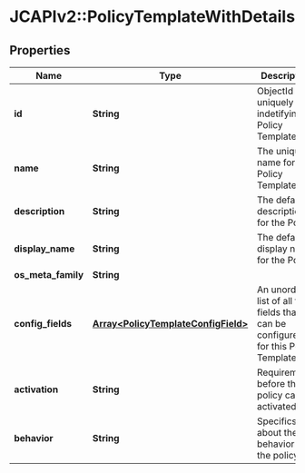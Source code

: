 # JCAPIv2::PolicyTemplateWithDetails

## Properties
Name | Type | Description | Notes
------------ | ------------- | ------------- | -------------
**id** | **String** | ObjectId uniquely indetifying a Policy Template. | [optional] 
**name** | **String** | The unique name for the Policy Template. | [optional] 
**description** | **String** | The default description for the Policy. | [optional] 
**display_name** | **String** | The default display name for the Policy. | [optional] 
**os_meta_family** | **String** |  | [optional] 
**config_fields** | [**Array&lt;PolicyTemplateConfigField&gt;**](PolicyTemplateConfigField.md) | An unordered list of all the fields that can be configured for this Policy Template. | [optional] 
**activation** | **String** | Requirements before the policy can be activated. | [optional] 
**behavior** | **String** | Specifics about the behavior of the policy. | [optional] 



